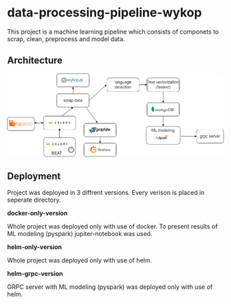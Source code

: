# data-processing-pipeline-wykop
This project is a machine learning pipeline which consists of componets to scrap, clean, preprocess and model data.

## Architecture
![architecture](./architecture.png)



## Deployment
Project was deployed in 3 diffrent versions. Every verison is placed in seperate directory.

**docker-only-version**

Whole project was deployed only with use of docker. To present results of ML modeling (pyspark) jupiter-notebook was used.

**helm-only-version**

Whole project was deployed only with use of helm.

**helm-grpc-version**

GRPC server with ML modeling (pyspark) was deployed only with use of helm.
